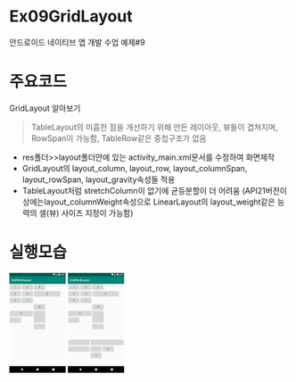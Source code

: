 # Ex09GridLayout
안드로이드 네이티브 앱 개발 수업 예제#9

# 주요코드
GridLayout 알아보기
 > TableLayout의 미흡한 점을 개선하기 위해 만든 레이아웃, 뷰들이 겹쳐지며, RowSpan이 가능함, TableRow같은 중첩구조가 없음

- res폴더>>layout폴더안에 있는 activity_main.xml문서를 수정하여 화면제작
- GridLayout의 layout_column, layout_row, layout_columnSpan, layout_rowSpan, layout_gravity속성들 적용
- TableLayout처럼 stretchColumn이 없기에 균등분할이 더 어려움 (API21버전이상에는layout_columnWeight속성으로 LinearLayout의 layout_weight같은 능력의 셀(뷰) 사이즈 지정이 가능함)


# 실행모습
<div>
  <img src="device-2019-05-28-173348.png" width="20%"/>
  <img src="device-2019-05-28-173421.png" width="20%"/>
</div>
